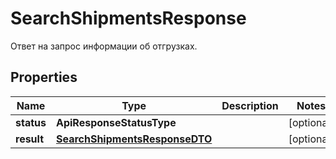 

# SearchShipmentsResponse

Ответ на запрос информации об отгрузках.

## Properties

| Name | Type | Description | Notes |
|------------ | ------------- | ------------- | -------------|
|**status** | **ApiResponseStatusType** |  |  [optional] |
|**result** | [**SearchShipmentsResponseDTO**](SearchShipmentsResponseDTO.md) |  |  [optional] |



